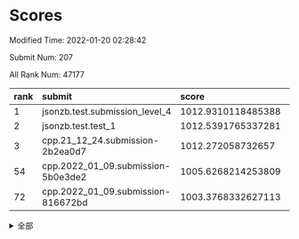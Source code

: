 # Scores

Modified Time: 2022-01-20 02:28:42

Submit Num: 207

All Rank Num: 47177

| rank |               submit               |       score        |       sigma        | pk_num |
| :--- | :--------------------------------- | :----------------- | :----------------- | :----- |
| 1    | jsonzb.test.submission_level_4     | 1012.9310118485388 | 0.8052365217309082 | 913    |
| 2    | jsonzb.test.test_1                 | 1012.5391765337281 | 0.7869536755020818 | 868    |
| 3    | cpp.21_12_24.submission-2b2ea0d7   | 1012.272058732657  | 0.7842387794488136 | 915    |
| 54   | cpp.2022_01_09.submission-5b0e3de2 | 1005.6268214253809 | 0.7225261889813301 | 910    |
| 72   | cpp.2022_01_09.submission-816672bd | 1003.3768332627113 | 0.7074266140370971 | 910    |


<details>
<summary>全部</summary>

| rank |                 submit                 |       score        |       sigma        | pk_num |
| :--- | :------------------------------------- | :----------------- | :----------------- | :----- |
| 1    | jsonzb.test.submission_level_4         | 1012.9310118485388 | 0.8052365217309082 | 913    |
| 2    | jsonzb.test.test_1                     | 1012.5391765337281 | 0.7869536755020818 | 868    |
| 3    | cpp.21_12_24.submission-2b2ea0d7       | 1012.272058732657  | 0.7842387794488136 | 915    |
| 4    | gobigger.level_3.submission_level_3_33 | 1012.0804817724586 | 0.765860446608763  | 915    |
| 5    | gobigger.level_3.submission_level_3_37 | 1011.3468886047121 | 0.7659192591782501 | 911    |
| 6    | gobigger.level_3.submission_level_3_42 | 1011.1614428718716 | 0.7580635893178779 | 914    |
| 7    | gobigger.level_3.submission_level_3_36 | 1010.9201885569962 | 0.7696221833657019 | 910    |
| 8    | gobigger.level_3.submission_level_3_24 | 1010.8893533149259 | 0.7605905246092506 | 910    |
| 9    | gobigger.level_3.submission_level_3_4  | 1010.8242689589896 | 0.7617989990849586 | 905    |
| 10   | gobigger.level_3.submission_level_3_47 | 1010.7202635967901 | 0.7610846166404935 | 912    |
| 11   | gobigger.level_3.submission_level_3_8  | 1010.6565731856842 | 0.7715918445311115 | 915    |
| 12   | gobigger.level_3.submission_level_3_32 | 1010.6020510137226 | 0.7529144410661183 | 913    |
| 13   | gobigger.level_3.submission_level_3_45 | 1010.5413260325155 | 0.7520163886700183 | 909    |
| 14   | gobigger.level_3.submission_level_3_29 | 1010.4188630059626 | 0.7384876995304104 | 912    |
| 15   | gobigger.level_3.submission_level_3_35 | 1010.3775454729102 | 0.7290639941482969 | 910    |
| 16   | gobigger.level_3.submission_level_3_41 | 1010.3429912503979 | 0.7454881653829182 | 917    |
| 17   | gobigger.level_3.submission_level_3_16 | 1010.2546962583317 | 0.76360916505688   | 911    |
| 18   | gobigger.level_3.submission_level_3_21 | 1010.1905246524569 | 0.7405236106014224 | 910    |
| 19   | gobigger.level_3.submission_level_3_10 | 1010.067144762072  | 0.7517328855840192 | 917    |
| 20   | gobigger.level_3.submission_level_3_2  | 1010.0577238311992 | 0.7656893648615244 | 912    |
| 21   | gobigger.level_3.submission_level_3_44 | 1010.0191670131915 | 0.749467388479367  | 916    |
| 22   | gobigger.level_3.submission_level_3_34 | 1009.9609604116047 | 0.748938361173143  | 910    |
| 23   | gobigger.level_3.submission_level_3_38 | 1009.9336150484778 | 0.7477113792635457 | 914    |
| 24   | gobigger.level_3.submission_level_3_31 | 1009.9145953032204 | 0.7416806862639772 | 914    |
| 25   | gobigger.level_3.submission_level_3_0  | 1009.8907079009043 | 0.7525503886358706 | 919    |
| 26   | gobigger.level_3.submission_level_3_39 | 1009.8257225664323 | 0.7487656217477897 | 918    |
| 27   | gobigger.level_3.submission_level_3_1  | 1009.7980704657123 | 0.7455441733777154 | 916    |
| 28   | gobigger.level_3.submission_level_3_40 | 1009.7963774685816 | 0.7509601870282819 | 911    |
| 29   | gobigger.level_3.submission_level_3_20 | 1009.7887656331428 | 0.7403364687217223 | 913    |
| 30   | gobigger.level_3.submission_level_3_19 | 1009.7745690025741 | 0.7383272060395758 | 908    |
| 31   | gobigger.level_3.submission_level_3_11 | 1009.7483982093397 | 0.7500600157886584 | 914    |
| 32   | gobigger.level_3.submission_level_3_49 | 1009.7006043215097 | 0.7572791621147881 | 913    |
| 33   | gobigger.level_3.submission_level_3_28 | 1009.6744324727068 | 0.7547209119163735 | 915    |
| 34   | gobigger.level_3.submission_level_3_46 | 1009.6576935716533 | 0.7435648506111503 | 912    |
| 35   | gobigger.level_3.submission_level_3_3  | 1009.5471115495984 | 0.7373737736764227 | 915    |
| 36   | gobigger.level_3.submission_level_3_18 | 1009.4975279203272 | 0.7368031682848816 | 910    |
| 37   | gobigger.level_3.submission_level_3_23 | 1009.4506786237049 | 0.7355678047925797 | 909    |
| 38   | gobigger.level_3.submission_level_3_26 | 1009.4271300048123 | 0.7358851895944101 | 909    |
| 39   | gobigger.level_3.submission_level_3_30 | 1009.4048118214018 | 0.7306119116794026 | 910    |
| 40   | gobigger.level_3.submission_level_3_12 | 1009.4043951336423 | 0.7605565519294292 | 914    |
| 41   | gobigger.level_3.submission_level_3_25 | 1009.3322009169287 | 0.7407214715301131 | 911    |
| 42   | gobigger.level_3.submission_level_3_15 | 1009.2970332501851 | 0.7295413474882521 | 911    |
| 43   | gobigger.level_3.submission_level_3_48 | 1009.1849166133825 | 0.7568231989217664 | 907    |
| 44   | gobigger.level_3.submission_level_3_17 | 1009.0283372260529 | 0.7371049728948343 | 917    |
| 45   | gobigger.level_3.submission_level_3_6  | 1008.9761337354437 | 0.7628760781852622 | 911    |
| 46   | gobigger.level_3.submission_level_3_43 | 1008.8023504156354 | 0.7289992561504642 | 918    |
| 47   | gobigger.level_3.submission_level_3_14 | 1008.6652486660454 | 0.7353046017331966 | 916    |
| 48   | gobigger.level_3.submission_level_3_5  | 1008.4587588785521 | 0.7383651770129979 | 916    |
| 49   | gobigger.level_3.submission_level_3_7  | 1008.3841493223772 | 0.7533109415816294 | 910    |
| 50   | gobigger.level_3.submission_level_3_22 | 1008.3374783152924 | 0.7291806003171795 | 913    |
| 51   | gobigger.level_3.submission_level_3_13 | 1008.1987012984094 | 0.7366375430562436 | 911    |
| 52   | gobigger.level_3.submission_level_3_27 | 1008.1434474741266 | 0.7383909081048289 | 909    |
| 53   | gobigger.level_3.submission_level_3_9  | 1007.9644352596067 | 0.7345581521816139 | 914    |
| 54   | cpp.2022_01_09.submission-5b0e3de2     | 1005.6268214253809 | 0.7225261889813301 | 910    |
| 55   | gobigger.level_1.submission_level_1_18 | 1004.9367434626959 | 0.7334797422113871 | 913    |
| 56   | gobigger.level_1.submission_level_1_33 | 1004.821261159561  | 0.7298608468015045 | 910    |
| 57   | gobigger.level_1.submission_level_1_32 | 1004.5953692423418 | 0.7096881587610822 | 910    |
| 58   | gobigger.level_1.submission_level_1_28 | 1004.465700980604  | 0.7173606780499433 | 913    |
| 59   | gobigger.level_1.submission_level_1_42 | 1004.0427929460001 | 0.733841539071058  | 914    |
| 60   | gobigger.level_1.submission_level_1_0  | 1003.8355727983951 | 0.7211949912297616 | 912    |
| 61   | gobigger.level_1.submission_level_1_39 | 1003.8199434438101 | 0.7069814519773445 | 913    |
| 62   | gobigger.level_1.submission_level_1_13 | 1003.613730813626  | 0.7101591681082641 | 911    |
| 63   | gobigger.level_1.submission_level_1_2  | 1003.6114345757749 | 0.704775085080885  | 916    |
| 64   | gobigger.level_1.submission_level_1_45 | 1003.6043233786795 | 0.7192401337177116 | 904    |
| 65   | gobigger.level_1.submission_level_1_10 | 1003.579926325893  | 0.7192323705533226 | 910    |
| 66   | gobigger.level_1.submission_level_1_6  | 1003.5581333099973 | 0.7202312948196348 | 914    |
| 67   | gobigger.level_1.submission_level_1_16 | 1003.5152221973117 | 0.7284419806679076 | 910    |
| 68   | gobigger.level_1.submission_level_1_36 | 1003.5099031780685 | 0.7194297417617582 | 906    |
| 69   | gobigger.level_1.submission_level_1_29 | 1003.502949433853  | 0.7129913272811624 | 914    |
| 70   | gobigger.level_1.submission_level_1_4  | 1003.4704820167062 | 0.7048351010098698 | 914    |
| 71   | gobigger.level_1.submission_level_1_19 | 1003.4109188346553 | 0.7147192297259373 | 910    |
| 72   | cpp.2022_01_09.submission-816672bd     | 1003.3768332627113 | 0.7074266140370971 | 910    |
| 73   | gobigger.level_1.submission_level_1_14 | 1003.3235792125939 | 0.7107278130250403 | 911    |
| 74   | gobigger.level_1.submission_level_1_38 | 1003.3209953533244 | 0.7104039772313914 | 913    |
| 75   | gobigger.level_1.submission_level_1_23 | 1003.2787677504756 | 0.7098654399371217 | 912    |
| 76   | gobigger.level_1.submission_level_1_24 | 1003.2502659834573 | 0.7101766932559317 | 911    |
| 77   | gobigger.level_1.submission_level_1_20 | 1003.1473154068799 | 0.7182355148611337 | 915    |
| 78   | gobigger.level_1.submission_level_1_17 | 1003.1304924922516 | 0.7183825348697557 | 917    |
| 79   | gobigger.level_1.submission_level_1_27 | 1003.130185801216  | 0.7153777915806285 | 916    |
| 80   | gobigger.level_1.submission_level_1_3  | 1003.0332582543984 | 0.7117778125127465 | 913    |
| 81   | gobigger.level_1.submission_level_1_12 | 1003.0131157594493 | 0.7143205704425086 | 917    |
| 82   | gobigger.level_1.submission_level_1_40 | 1003.0013281269321 | 0.7154499100053059 | 909    |
| 83   | gobigger.level_1.submission_level_1_49 | 1002.9889824571435 | 0.7161372784493208 | 919    |
| 84   | gobigger.level_1.submission_level_1_47 | 1002.970912133072  | 0.708999674680335  | 913    |
| 85   | gobigger.level_1.submission_level_1_41 | 1002.8725016433146 | 0.71835740619392   | 918    |
| 86   | gobigger.level_1.submission_level_1_34 | 1002.8413065141353 | 0.721190645845486  | 917    |
| 87   | gobigger.level_1.submission_level_1_48 | 1002.8275131506851 | 0.7019729938151867 | 914    |
| 88   | gobigger.level_1.submission_level_1_5  | 1002.7953977726065 | 0.7070776368351431 | 914    |
| 89   | gobigger.level_1.submission_level_1_30 | 1002.7638668142812 | 0.7121451091522961 | 914    |
| 90   | gobigger.level_1.submission_level_1_37 | 1002.7589225314199 | 0.7116522469870357 | 914    |
| 91   | gobigger.level_1.submission_level_1_11 | 1002.7562666590984 | 0.709326433474025  | 914    |
| 92   | gobigger.level_1.submission_level_1_25 | 1002.7094623095468 | 0.7145199999655564 | 919    |
| 93   | gobigger.level_1.submission_level_1_22 | 1002.6827836601992 | 0.7216160858720654 | 916    |
| 94   | gobigger.level_1.submission_level_1_44 | 1002.5974123281051 | 0.7235707916770067 | 912    |
| 95   | gobigger.level_1.submission_level_1_43 | 1002.5511379929833 | 0.71246428226704   | 910    |
| 96   | gobigger.level_1.submission_level_1_31 | 1002.5469727595741 | 0.7141545514934757 | 910    |
| 97   | gobigger.level_1.submission_level_1_8  | 1002.4973363418759 | 0.720562764696966  | 914    |
| 98   | gobigger.level_1.submission_level_1_15 | 1002.4068811168049 | 0.7127916388267067 | 915    |
| 99   | gobigger.level_1.submission_level_1_9  | 1002.2028492791258 | 0.7159617549272355 | 916    |
| 100  | gobigger.level_1.submission_level_1_7  | 1002.1454983233998 | 0.7149540733140887 | 916    |
| 101  | gobigger.level_1.submission_level_1_35 | 1002.1179812773976 | 0.7177303953050054 | 908    |
| 102  | gobigger.level_1.submission_level_1_26 | 1001.954898717725  | 0.7120721649448235 | 909    |
| 103  | gobigger.level_1.submission_level_1_21 | 1001.7892436673529 | 0.7129884095848105 | 907    |
| 104  | gobigger.level_1.submission_level_1_46 | 1001.7640756256725 | 0.7105284918013723 | 911    |
| 105  | gobigger.level_1.submission_level_1_1  | 1001.736834175112  | 0.7051936326393891 | 914    |
| 106  | gobigger.random.submission_random_9    | 997.7710782640852  | 0.7073991763936109 | 912    |
| 107  | gobigger.random.submission_random_28   | 997.4934442087019  | 0.6985706276938874 | 904    |
| 108  | gobigger.random.submission_random_20   | 997.3464529705359  | 0.7190357797425316 | 910    |
| 109  | gobigger.random.submission_random_3    | 997.2989450132588  | 0.7195241359080101 | 905    |
| 110  | gobigger.random.submission_random_34   | 997.1679449329532  | 0.7037329150160053 | 909    |
| 111  | gobigger.random.submission_random_6    | 997.0103582804093  | 0.7145648467124278 | 914    |
| 112  | gobigger.random.submission_random_18   | 996.951855099463   | 0.7186739971075253 | 908    |
| 113  | gobigger.random.submission_random_46   | 996.8154910599479  | 0.7119523031150796 | 907    |
| 114  | gobigger.random.submission_random_39   | 996.702204937368   | 0.7097813944779493 | 909    |
| 115  | gobigger.random.submission_random_13   | 996.552340031328   | 0.7094442799503559 | 916    |
| 116  | gobigger.random.submission_random_14   | 996.426389099784   | 0.7146319809862608 | 912    |
| 117  | gobigger.random.submission_random_25   | 996.4042134790611  | 0.7153619619637486 | 914    |
| 118  | gobigger.random.submission_random_35   | 996.3788984230563  | 0.7092525827096983 | 908    |
| 119  | gobigger.random.submission_random_47   | 996.3193276921999  | 0.7058404523130882 | 917    |
| 120  | gobigger.random.submission_random_45   | 996.2963356160695  | 0.7055537011777231 | 914    |
| 121  | gobigger.random.submission_random_36   | 996.2444350182498  | 0.7287006449615056 | 909    |
| 122  | gobigger.random.submission_random_4    | 996.2388825666086  | 0.7203886052577049 | 912    |
| 123  | gobigger.random.submission_random_1    | 996.221672933227   | 0.7079364019781957 | 913    |
| 124  | gobigger.random.submission_random_23   | 996.208568331702   | 0.7011307531586266 | 912    |
| 125  | gobigger.random.submission_random_10   | 996.1582388204472  | 0.7246440342395373 | 911    |
| 126  | gobigger.random.submission_random_24   | 996.1288926934989  | 0.7066719002311546 | 905    |
| 127  | gobigger.random.submission_random_40   | 996.1040434655467  | 0.718092564452603  | 910    |
| 128  | gobigger.random.submission_random_16   | 996.093377501595   | 0.7060249752128797 | 911    |
| 129  | gobigger.random.submission_random_37   | 996.0147628487381  | 0.7063649270570425 | 909    |
| 130  | gobigger.random.submission_random_7    | 996.0146480532499  | 0.7010937909085846 | 916    |
| 131  | gobigger.random.submission_random_29   | 995.9985959635108  | 0.7173872844593457 | 908    |
| 132  | gobigger.random.submission_random_38   | 995.8823504033958  | 0.7121357543943955 | 912    |
| 133  | gobigger.random.submission_random_48   | 995.7703126352473  | 0.7197671650342609 | 908    |
| 134  | gobigger.random.submission_random_19   | 995.7578400237329  | 0.7093086105871549 | 910    |
| 135  | gobigger.random.submission_random_2    | 995.7107110526206  | 0.7105266209916019 | 907    |
| 136  | gobigger.random.submission_random_30   | 995.6501911576333  | 0.7124010345647387 | 911    |
| 137  | gobigger.random.submission_random_15   | 995.6227453999771  | 0.7185027930687179 | 907    |
| 138  | gobigger.random.submission_random_32   | 995.6077419230463  | 0.7168248305682235 | 907    |
| 139  | gobigger.random.submission_random_11   | 995.6024408333172  | 0.744072213636132  | 911    |
| 140  | gobigger.random.submission_random_44   | 995.601445153266   | 0.7202669957437653 | 911    |
| 141  | gobigger.random.submission_random_49   | 995.5684345451233  | 0.7099776104906489 | 907    |
| 142  | gobigger.random.submission_random_5    | 995.4811493435029  | 0.714172142912319  | 909    |
| 143  | gobigger.random.submission_random_0    | 995.4318817809326  | 0.7282000770074519 | 910    |
| 144  | gobigger.random.submission_random_22   | 995.4208108623154  | 0.7266135559658469 | 907    |
| 145  | gobigger.random.submission_random_21   | 995.3812068190499  | 0.7147574370702817 | 910    |
| 146  | gobigger.random.submission_random_41   | 995.346623333578   | 0.6991264300712637 | 909    |
| 147  | gobigger.random.submission_random_26   | 995.3432999596293  | 0.7202559239922695 | 907    |
| 148  | gobigger.random.submission_random_31   | 995.3005302465007  | 0.7328951551601075 | 910    |
| 149  | gobigger.random.submission_random_42   | 995.2605044705507  | 0.7186543166267829 | 912    |
| 150  | gobigger.random.submission_random_12   | 995.244392158255   | 0.7251548895569555 | 912    |
| 151  | gobigger.random.submission_random_17   | 995.239030744319   | 0.7128746752438746 | 911    |
| 152  | gobigger.random.submission_random_43   | 995.079579186516   | 0.7348635511901566 | 910    |
| 153  | gobigger.random.submission_random_8    | 994.8241159723412  | 0.7233725639964382 | 914    |
| 154  | gobigger.random.submission_random_33   | 994.6725818181986  | 0.725383144140919  | 912    |
| 155  | gobigger.random.submission_random_27   | 994.5824089871734  | 0.7091191019147036 | 913    |
| 156  | gobigger.level_2.submission_level_2_33 | 994.317250161845   | 0.7268348010192671 | 915    |
| 157  | gobigger.level_2.submission_level_2_3  | 993.7957294735319  | 0.7232099187362396 | 907    |
| 158  | gobigger.level_2.submission_level_2_4  | 993.7939793503195  | 0.7402807947945276 | 917    |
| 159  | gobigger.level_2.submission_level_2_35 | 993.7467107672602  | 0.7431676534327292 | 914    |
| 160  | gobigger.level_2.submission_level_2_42 | 993.6695909501411  | 0.7371549048472844 | 910    |
| 161  | gobigger.level_2.submission_level_2_32 | 993.3278793929661  | 0.7383166069668348 | 910    |
| 162  | gobigger.level_2.submission_level_2_13 | 993.2933543728233  | 0.7395508783011905 | 914    |
| 163  | gobigger.level_2.submission_level_2_20 | 993.2820649175127  | 0.7389397058407413 | 914    |
| 164  | gobigger.level_2.submission_level_2_26 | 993.1549986604084  | 0.7555463305659155 | 912    |
| 165  | gobigger.level_2.submission_level_2_41 | 993.0929496590256  | 0.7436019483896796 | 914    |
| 166  | gobigger.level_2.submission_level_2_1  | 993.0312580902339  | 0.7474020236187042 | 918    |
| 167  | gobigger.level_2.submission_level_2_45 | 993.0238478367866  | 0.7320436540590516 | 909    |
| 168  | gobigger.level_2.submission_level_2_22 | 992.9321176716738  | 0.7459372885697274 | 915    |
| 169  | gobigger.level_2.submission_level_2_5  | 992.9286189319114  | 0.7416432590580029 | 915    |
| 170  | gobigger.level_2.submission_level_2_28 | 992.8802567279392  | 0.7433226477973333 | 904    |
| 171  | gobigger.level_2.submission_level_2_11 | 992.788241547228   | 0.7611701847797223 | 908    |
| 172  | gobigger.level_2.submission_level_2_12 | 992.7281338054886  | 0.7442024651429313 | 912    |
| 173  | gobigger.level_2.submission_level_2_14 | 992.7059615680035  | 0.7392102577031895 | 913    |
| 174  | gobigger.level_2.submission_level_2_40 | 992.595968780065   | 0.7489215266816287 | 916    |
| 175  | gobigger.level_2.submission_level_2_30 | 992.5075832892187  | 0.7391482509049069 | 913    |
| 176  | gobigger.level_2.submission_level_2_8  | 992.5060477559232  | 0.7543174564273697 | 911    |
| 177  | gobigger.level_2.submission_level_2_2  | 992.4131132903664  | 0.7624908186312281 | 911    |
| 178  | gobigger.level_2.submission_level_2_15 | 992.3792553666304  | 0.7642624023789357 | 915    |
| 179  | gobigger.level_2.submission_level_2_25 | 992.3594203443391  | 0.7418055536253483 | 912    |
| 180  | gobigger.level_2.submission_level_2_17 | 992.3419923845056  | 0.7446443603298564 | 913    |
| 181  | gobigger.level_2.submission_level_2_46 | 992.0888675422373  | 0.7465933030993056 | 909    |
| 182  | gobigger.level_2.submission_level_2_36 | 992.0739572918441  | 0.7549252789591967 | 915    |
| 183  | gobigger.level_2.submission_level_2_44 | 991.9721053329622  | 0.7323404955571879 | 911    |
| 184  | gobigger.level_2.submission_level_2_29 | 991.933099216512   | 0.7764597755226443 | 917    |
| 185  | gobigger.level_2.submission_level_2_31 | 991.9015258374591  | 0.7408679359914865 | 917    |
| 186  | gobigger.level_2.submission_level_2_0  | 991.8750324891053  | 0.7472013430864051 | 911    |
| 187  | gobigger.level_2.submission_level_2_47 | 991.8513874369378  | 0.7334674654089697 | 910    |
| 188  | gobigger.level_2.submission_level_2_48 | 991.8293915978497  | 0.7781887625925158 | 920    |
| 189  | gobigger.level_2.submission_level_2_23 | 991.827908272747   | 0.7712503844069462 | 911    |
| 190  | gobigger.level_2.submission_level_2_43 | 991.7836298104845  | 0.7410014745818011 | 913    |
| 191  | gobigger.level_2.submission_level_2_10 | 991.6703334745437  | 0.7527138250417567 | 908    |
| 192  | gobigger.level_2.submission_level_2_27 | 991.5551710799159  | 0.7643941576302976 | 914    |
| 193  | gobigger.level_2.submission_level_2_18 | 991.5151662823077  | 0.7610331630346058 | 907    |
| 194  | gobigger.level_2.submission_level_2_24 | 991.47399211522    | 0.7401875876898971 | 912    |
| 195  | gobigger.level_2.submission_level_2_34 | 991.4427175372007  | 0.7422724760112079 | 909    |
| 196  | gobigger.level_2.submission_level_2_7  | 991.3137659808059  | 0.7595683147198085 | 907    |
| 197  | gobigger.level_2.submission_level_2_21 | 991.2865502464962  | 0.7474487951982502 | 912    |
| 198  | gobigger.level_2.submission_level_2_37 | 991.1813030958122  | 0.7492717166126831 | 908    |
| 199  | gobigger.level_2.submission_level_2_6  | 991.1137709996018  | 0.76351836550479   | 913    |
| 200  | gobigger.level_2.submission_level_2_9  | 990.8140161744179  | 0.7594535221718803 | 906    |
| 201  | gobigger.level_2.submission_level_2_39 | 990.5871012437748  | 0.7564205203481513 | 907    |
| 202  | gobigger.level_2.submission_level_2_49 | 990.5431925267965  | 0.7724268144738441 | 908    |
| 203  | gobigger.level_2.submission_level_2_38 | 990.0427349398173  | 0.8022106686166575 | 909    |
| 204  | gobigger.level_2.submission_level_2_16 | 990.0087319297588  | 0.7623012524813713 | 912    |
| 205  | gobigger.level_2.submission_level_2_19 | 989.9113954042716  | 0.7958460985377159 | 914    |
| 206  | gobigger.none.submission_none_1        | 977.1859249852573  | 1.4061572761853158 | 907    |
| 207  | gobigger.none.submission_none_0        | 975.7314323744945  | 1.5547641083796682 | 915    |

</details>